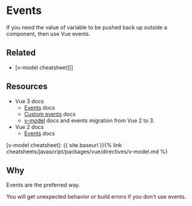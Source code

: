 # Events

If you need the value of variable to be pushed back up outside a component, then use Vue events.


## Related

- [v-model cheatsheet][]


## Resources

- Vue 3 docs
    - [Events](https://v3.vuejs.org/guide/events.html) docs
    - [Custom events](https://v3.vuejs.org/guide/component-custom-events.html) docs
    - [v-model](https://v3.vuejs.org/guide/migration/v-model.html) docs and events migration from Vue 2 to 3.
- Vue 2 docs
    - [Events](https://vuejs.org/v2/guide/events.html) docs

[v-model cheatsheet]: {{ site.baseurl }}{% link cheatsheets/javascript/packages/vue/directives/v-model.md %}


## Why

Events are the preferred way.

You will get unexpected behavior or build errors if you don't use events.
